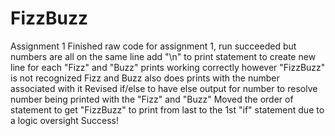 # FizzBuzz
Assignment 1
Finished raw code for assignment 1, run succeeded but numbers are all on the same line
add "\n" to print statement to create new line for each
"Fizz" and "Buzz" prints working correctly however "FizzBuzz" is not recognized
Fizz and Buzz also does prints with the number associated with it
Revised if/else to have else output for number to resolve number being printed with the "Fizz" and "Buzz"
Moved the order of statement to get "FizzBuzz" to print from last to the 1st "if" statement due to a logic oversight
Success!
